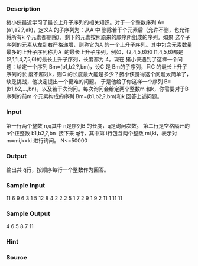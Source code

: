 
### Description
猪小侠最近学习了最长上升子序列的相关知识。对于一个整数序列 A=(a1,a2,?,ak)，定义A 的子序列为：从A 中
删除若干个元素后（允许不删，也允许将所有k 个元素都删除），剩下的元素按照原来的顺序所组成的序列。如果
这个子序列的元素从左到右严格递增，则称它为A 的一个上升子序列。其中包含元素数量最多的上升子序列称为A 
的最长上升子序列。例如，(2,4,5,6)和 (1,4,5,6)都是 (2,1,1,4,7,5,6)的最长上升子序列，长度都为 4。现在
猪小侠遇到了这样一个问题：给定一个序列 Bm=(b1,b2,?,bm)，设C 是 Bm的子序列，且C 的最长上升子序列的长
度不超过k，则C 的长度最大能是多少？猪小侠觉得这个问题太简单了，缺乏挑战，他决定提出一个更难的问题。
于是他给了你这样一个序列 B=(b1,b2,…,bn)，以及若干次询问。每次询问会给定两个整数m 和k，你需要对于B 
序列的前m 个元素构成的序列 Bm=(b1,b2,?,bm)和k 回答上述问题。

### Input
第一行两个整数 n,q其中 n是序列B 的长度，q是询问次数。
第二行是空格隔开的 n个正整数 b1,b2,?,bn 
接下来 q行，其中第 i行包含两个整数 mi,ki，表示对 m=mi,k=ki 进行询问。
N<=50000

### Output
输出共 q行，按顺序每行一个整数作为回答。

### Sample Input
11 6
9 6 3 1 5 12 8 4 2 2 2
5 1
7 2
9 1
9 2
11 1
11 11
### Sample Output
4
6
5
8
7
11
### Hint

### Source

